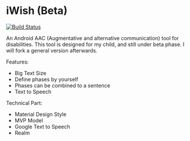 # iWish (Beta)   
[![Build Status](https://travis-ci.org/ccjeng/iWish-Beta.svg?branch=master)](https://travis-ci.org/ccjeng/iWish-Beta)

An Android AAC (Augmentative and alternative communication) tool for disabilities.
This tool is designed for my child, and still under beta phase.
I will fork a general version afterwards.

Features:
* Big Text Size
* Define phases by yourself
* Phases can be combined to a sentence
* Text to Speech

Technical Part:
* Material Design Style
* MVP Model
* Google Text to Speech
* Realm

